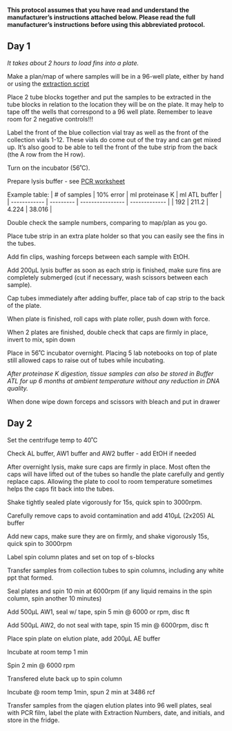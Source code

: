 **This protocol assumes that you have read and understand the manufacturer’s instructions attached below.  Please read the full manufacturer’s instructions before using this abbreviated protocol.**

## Day 1
*It takes about 2 hours to load fins into a plate.*

Make a plan/map of where samples will be in a 96-well plate, either by hand or using the [extraction script](https://github.com/stuartmichelle/Laboratory/blob/master/R/extraction.R) 

Place 2 tube blocks together and put the samples to be extracted in the tube blocks in relation to the location they will be on 
the plate.  It may help to tape off the wells that correspond to a 96 well plate. Remember to leave room for 2 negative controls!!!

Label the front of the blue collection vial tray as well as the front of the collection vials 1-12.  These vials do come out of the tray and can get mixed up. It’s also good to be able to tell the front of the tube strip from the back (the A row from the H row).

Turn on the incubator (56˚C).

Prepare lysis buffer - see [PCR worksheet](https://docs.google.com/spreadsheets/d/1LGt2WziwmGoJMluBcwmKfhZrGjZOlJLkVHf59-5cOV4/edit?usp=sharing)

Example table:
| # of samples | 10% error |  ml proteinase K | ml ATL buffer |
| ------------ | --------- | ---------------- | ------------- |
|     192      |   211.2   |      4.224       |     38.016    |

Double check the sample numbers, comparing to map/plan as you go.

Place tube strip in an extra plate holder so that you can easily see the fins in the tubes.

Add fin clips, washing forceps between each sample with EtOH.

Add 200µL lysis buffer as soon as each strip is finished, make sure fins are completely submerged (cut if necessary, wash scissors between each sample).

Cap tubes immediately after adding buffer, place tab of cap strip to the back of the plate.

When plate is finished, roll caps with plate roller, push down with force.

When 2 plates are finished, double check that caps are firmly in place, invert to mix, spin down

Place in 56˚C incubator overnight.  Placing 5 lab notebooks on top of plate still allowed caps to raise out of tubes while incubating.

*After proteinase K digestion, tissue samples can also be stored in Buffer ATL for up 6 months at ambient temperature without any reduction in DNA quality.*

When done wipe down forceps and scissors with bleach and put in drawer

## Day 2
Set the centrifuge temp to 40˚C

Check AL buffer, AW1 buffer and AW2 buffer - add EtOH if needed

After overnight lysis, make sure caps are firmly in place.  Most often the caps will have lifted out of the tubes so handle the plate carefully
and gently replace caps.  Allowing the plate to cool to room temperature sometimes helps the caps fit back into the tubes.

Shake tightly sealed plate vigorously for 15s, quick spin to 3000rpm.

Carefully remove caps to avoid contamination and add 410µL (2x205) AL buffer

Add new caps, make sure they are on firmly, and shake vigorously 15s, quick spin to 3000rpm

Label spin column plates and set on top of s-blocks

Transfer samples from collection tubes to spin columns, including any white ppt that formed.

Seal plates and spin 10 min at 6000rpm (if any liquid remains in the spin column, spin another 10 minutes)

Add 500µL AW1, seal w/ tape, spin  5 min @ 6000 or rpm, disc ft

Add 500µL AW2, do not seal with tape, spin 15 min @ 6000rpm, disc ft

Place spin plate on elution plate, add 200µL AE buffer

Incubate at room temp 1 min

Spin 2 min @ 6000 rpm

Transfered elute back up to spin column

Incubate @ room temp 1min, spun 2 min at 3486 rcf

Transfer samples from the qiagen elution plates into 96 well plates, seal with PCR film, label the plate with Extraction Numbers, date, and initials, and store in the fridge.
